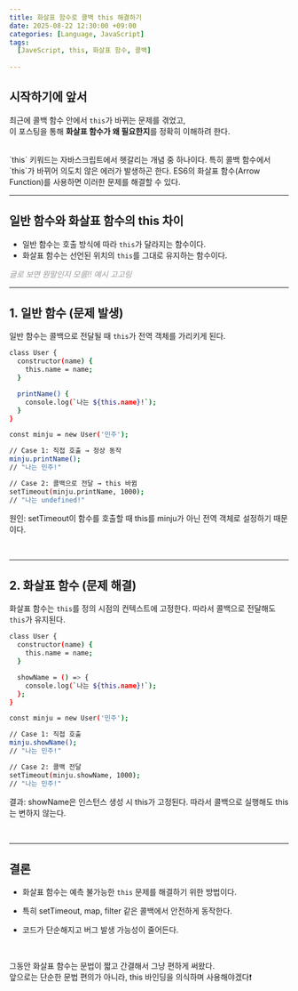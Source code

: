 ```yaml
---
title: 화살표 함수로 콜백 this 해결하기
date: 2025-08-22 12:30:00 +09:00
categories: [Language, JavaScript]
tags:
  [JaveScript, this, 화살표 함수, 콜백]
  
---
```



## 시작하기에 앞서


최근에 콜백 함수 안에서 `this`가 바뀌는 문제를 겪었고,  
이 포스팅을 통해 **화살표 함수가 왜 필요한지**를 정확히 이해하려 한다.

<br> 
`this` 키워드는 자바스크립트에서 헷갈리는 개념 중 하나이다.  
특히 콜백 함수에서 `this`가 바뀌어 의도치 않은 에러가 발생하곤 한다.  
ES6의 화살표 함수(Arrow Function)를 사용하면 이러한 문제를 해결할 수 있다.

<br> 


---

## 일반 함수와 화살표 함수의 this 차이
- 일반 함수는 호출 방식에 따라 `this`가 달라지는 함수이다.  
- 화살표 함수는 선언된 위치의 `this`를 그대로 유지하는 함수이다.  

<span style="color: #999; font-style: italic;">글로 보면 뭔말인지 모름!! 예시 고고링</span>
<br> 

---

## 1. 일반 함수 (문제 발생)

일반 함수는 콜백으로 전달될 때 `this`가 전역 객체를 가리키게 된다.  

```bash
class User {
  constructor(name) {
    this.name = name;
  }

  printName() {
    console.log(`나는 ${this.name}!`);
  }
}

const minju = new User('민주');

// Case 1: 직접 호출 → 정상 동작
minju.printName(); 
// "나는 민주!"

// Case 2: 콜백으로 전달 → this 바뀜
setTimeout(minju.printName, 1000); 
// "나는 undefined!"

```

원인: setTimeout이 함수를 호출할 때 this를 minju가 아닌 전역 객체로 설정하기 때문이다.

<br>

---

## 2. 화살표 함수 (문제 해결)

화살표 함수는 `this`를 정의 시점의 컨텍스트에 고정한다.
따라서 콜백으로 전달해도 `this`가 유지된다.


```bash
class User {
  constructor(name) {
    this.name = name;
  }

  showName = () => {
    console.log(`나는 ${this.name}!`);
  };
}

const minju = new User('민주');

// Case 1: 직접 호출
minju.showName(); 
// "나는 민주!"

// Case 2: 콜백 전달
setTimeout(minju.showName, 1000); 
// "나는 민주!"
```

결과: showName은 인스턴스 생성 시 this가 고정된다. 따라서 콜백으로 실행해도 this는 변하지 않는다.

<br>

---

## 결론
- 화살표 함수는 예측 불가능한 `this` 문제를 해결하기 위한 방법이다.

- 특히 setTimeout, map, filter 같은 콜백에서 안전하게 동작한다.

- 코드가 단순해지고 버그 발생 가능성이 줄어든다.

<br> 


그동안 화살표 함수는 문법이 짧고 간결해서 그냥 편하게 써왔다.<br>앞으로는 단순한 문법 편의가 아니라, this 바인딩을 의식하며 사용해야겠다❗️


